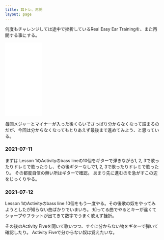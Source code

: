 ```yaml
---
title: 耳トレ、再開
layout: page
---
```

何度もチャレンジしては途中で挫折しているReal Easy Ear Trainingを、また再開する事にする。

<iframe style="width:120px;height:240px;" marginwidth="0" marginheight="0" scrolling="no" frameborder="0" src="//rcm-fe.amazon-adsystem.com/e/cm?lt1=_blank&bc1=000000&IS2=1&bg1=FFFFFF&fc1=000000&lc1=0000FF&t=karino203-22&language=en_US&o=9&p=8&l=as4&m=amazon&f=ifr&ref=as_ss_li_til&asins=188321761X&linkId=10e52b49508ce1c960f1064aada8b231"></iframe>

毎回メジャーとマイナーが入った後くらいでさっぱり分からなくなって詰まるのだが、今回は分からなくなってもとりあえず最後まで進めてみよう、と思っている。

### 2021-07-11

まずは Lesson 1のActivityのbass lineの10個をギターで弾きながら1, 2, 3で歌ったりドレミで歌ったりし、その後ギターなしで1, 2, 3で歌ったりドレミで歌ったり。
その都度自信の無い所はギターで確認。
あまり先に進むのを急がすこの辺をじっくりやる。

### 2021-07-12

Lesson 1のActivityのbass line 10個をもう一度やる。その後歌の奴をやってみようとしたが知らない曲ばかりでいまいち。
知ってる曲でやるとキーが違くてシャープやフラットが出てきて数字でうまく歌えず挫折。

その後のActivity Fiveを聞いて歌いつつ、すぐに分からない物をギターで弾いて確認したり。
Activity Fiveで分からない奴は覚えたいな。